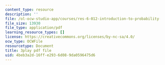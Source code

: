 ```yaml
---
content_type: resource
description: ''
file: /ol-ocw-studio-app/courses/res-6-012-introduction-to-probability-spring-2018/4beb3a2d16ffe2936d089da0596475d6_2JoRO8Cydtc.pdf
file_size: 13930
file_type: application/pdf
learning_resource_types: []
license: https://creativecommons.org/licenses/by-nc-sa/4.0/
ocw_type: OCWFile
resourcetype: Document
title: 3play pdf file
uid: 4beb3a2d-16ff-e293-6d08-9da0596475d6
---
```

